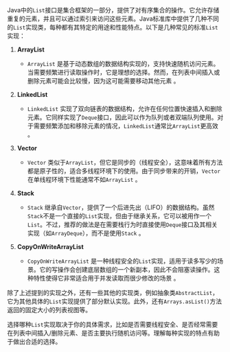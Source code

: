 Java中的`List`接口是集合框架的一部分，提供了对有序集合的操作。它允许存储重复的元素，并且可以通过索引来访问这些元素。Java标准库中提供了几种不同的`List`实现类，每种都有其特定的用途和性能特点。以下是几种常见的标准`List`实现：

1. **ArrayList**
   - `ArrayList` 是基于动态数组的数据结构实现的，支持快速随机访问元素。当需要频繁进行读取操作时，它是理想的选择。然而，在列表中间插入或删除元素可能会比较慢，因为这可能需要移动其他元素 。

2. **LinkedList**
   - `LinkedList` 实现了双向链表的数据结构，允许在任何位置快速插入和删除元素。它同样实现了`Deque`接口，因此可以作为队列或者双端队列使用。对于需要频繁添加和移除元素的情况，`LinkedList`通常比`ArrayList`更高效 。

3. **Vector**
   - `Vector` 类似于`ArrayList`，但它是同步的（线程安全），这意味着所有方法都是原子性的，适合多线程环境下的使用。由于同步带来的开销，`Vector` 在单线程环境下性能通常不如`ArrayList` 。

4. **Stack**
   - `Stack` 继承自`Vector`，提供了一个后进先出（LIFO）的数据结构。虽然`Stack`不是一个直接的`List`实现，但由于继承关系，它可以被用作一个`List`。不过，推荐的做法是在需要栈行为时直接使用`Deque`接口及其相关实现（如`ArrayDeque`），而不是使用`Stack` 。

5. **CopyOnWriteArrayList**
   - `CopyOnWriteArrayList` 是一种线程安全的`List`实现，适用于读多写少的场景。它的写操作会创建底层数组的一个新副本，因此不会阻塞读操作。这种特性使得它非常适合用于并发读取而很少修改的场景 。

除了上述提到的实现之外，还有一些其他的实现类，例如抽象类`AbstractList`，它为其他具体的`List`实现提供了部分默认实现。此外，还有`Arrays.asList()`方法返回的固定大小的列表视图等。

选择哪种`List`实现取决于你的具体需求，比如是否需要线程安全、是否经常需要在列表中间插入/删除元素、是否主要执行随机访问等。理解每种实现的特点有助于做出合适的选择。